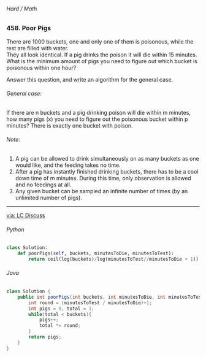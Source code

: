 ###### Hard / Math

### 458. Poor Pigs

There are 1000 buckets, one and only one of them is poisonous, while the rest are filled with water.   
They all look identical. If a pig drinks the poison it will die within 15 minutes. What is the minimum amount of pigs you need to figure out which bucket is poisonous within one hour?  

Answer this question, and write an algorithm for the general case.  

###### General case:

If there are n buckets and a pig drinking poison will die within m minutes, how many pigs (x) you need to figure out the poisonous bucket within p minutes? There is exactly one bucket with poison.

###### Note:
1. A pig can be allowed to drink simultaneously on as many buckets as one would like, and the feeding takes no time.
2. After a pig has instantly finished drinking buckets, there has to be a cool down time of m minutes. During this time, only observation is allowed and no feedings at all.
3. Any given bucket can be sampled an infinite number of times (by an unlimited number of pigs).

***

[via: LC Discuss](https://leetcode.com/problems/poor-pigs/discuss/935112/Python-Math-solution-detailed-expanations)

###### Python

```python
class Solution:
    def poorPigs(self, buckets, minutesToDie, minutesToTest):
        return ceil(log(buckets)/log(minutesToTest//minutesToDie + 1))
```
###### Java

```java
class Solution {
    public int poorPigs(int buckets, int minutesToDie, int minutesToTest) {
        int round = (minutesToTest / minutesToDie)+1;
        int pigs = 0, total = 1;
        while(total < buckets){
            pigs++;
            total *= round;
        }
        return pigs;
    }
}
```

